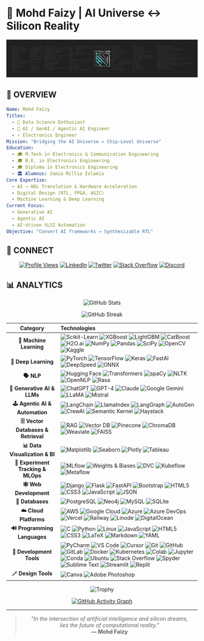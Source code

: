 
# 🌟 Mohd Faizy | AI Universe ↔ Silicon Reality

<p align='center'>
  <a href="#"><img src="https://github.com/mohd-faizy/mohd-faizy/blob/main/mohd-faizy/git-banner.png"></a>
</p>


## 🌌 **OVERVIEW**

```yaml
Name: Mohd Faizy
Titles:
  - 🧠 Data Science Enthusiast
  - 🤖 AI / GenAI / Agentic AI Engineer
  - ⚡ Electronics Engineer
Mission: "Bridging the AI Universe ↔ Chip-Level Universe"
Education:
  - 🎓 M.Tech in Electronics & Communication Engineering
  - 🎓 B.E. in Electronics Engineering
  - 🎓 Diploma in Electronics Engineering
  - 🏛️ Alumnus: Jamia Millia Islamia
Core Expertise:
  - AI → HDL Translation & Hardware Acceleration
  - Digital Design (RTL, FPGA, ASIC)
  - Machine Learning & Deep Learning
Current Focus:
  - Generative AI
  - Agentic AI
  - AI-driven VLSI Automation
Objective: "Convert AI frameworks → Synthesizable RTL"
```


## 🔗 **CONNECT**

<div align="center">

[![Profile Views](https://komarev.com/ghpvc/?username=mohd-faizy&color=00ff41&style=for-the-badge&label=+NEURAL+SCANS)](https://github.com/mohd-faizy)
[![LinkedIn](https://img.shields.io/badge/-LinkedIn-0077B5?style=for-the-badge&logo=linkedin&logoColor=white)](https://www.linkedin.com/in/mohd-faizy/)
[![Twitter](https://img.shields.io/badge/-Twitter-000000?style=for-the-badge&logo=x&logoColor=white)](https://x.com/F4izy)
[![Stack Overflow](https://img.shields.io/badge/-Stack%20Overflow-F58025?style=for-the-badge&logo=stackoverflow&logoColor=white)](https://ai.stackexchange.com/users/36737/faizy)
[![Discord](https://img.shields.io/badge/-Discord-5865F2?style=for-the-badge&logo=discord&logoColor=white)](https://discordapp.com/users/faizy3307)

</div>


## 📊 **ANALYTICS**

<div align="center">

<img src="https://github-stats-alpha.vercel.app/api?username=mohd-faizy&cc=22272e&tc=37BCF6&ic=fff&bc=0000" alt="GitHub Stats" />

</div>

<div align="center">

![GitHub Streak](https://streak-stats.demolab.com/?user=mohd-faizy&theme=radical&hide_border=true)

</div>



| Category | Technologies |
|:--------:|:-------------|
| **🧠 Machine Learning** | ![Scikit-Learn](https://img.shields.io/badge/scikit_learn-F7931E?style=flat-square&logo=scikit-learn&logoColor=white) ![XGBoost](https://img.shields.io/badge/XGBoost-004B87?style=flat-square&logoColor=white) ![LightGBM](https://img.shields.io/badge/LightGBM-8BC34A?style=flat-square&logoColor=white) ![CatBoost](https://img.shields.io/badge/CatBoost-FFCC00?style=flat-square&logoColor=black) ![H2O.ai](https://img.shields.io/badge/H2O.ai-FFDD00?style=flat-square&logoColor=black) ![NumPy](https://img.shields.io/badge/Numpy-777BB4?style=flat-square&logo=numpy&logoColor=white) ![Pandas](https://img.shields.io/badge/Pandas-2C2D72?style=flat-square&logo=pandas&logoColor=white) ![SciPy](https://img.shields.io/badge/SciPy-654FF0?style=flat-square&logo=scipy&logoColor=white) ![OpenCV](https://img.shields.io/badge/OpenCV-27338e?style=flat-square&logo=opencv&logoColor=white) ![Kaggle](https://img.shields.io/badge/Kaggle-20BEFF?style=flat-square&logo=kaggle&logoColor=white) |
| **🧬 Deep Learning** | ![PyTorch](https://img.shields.io/badge/PyTorch-EE4C2C?style=flat-square&logo=pytorch&logoColor=white) ![TensorFlow](https://img.shields.io/badge/TensorFlow-FF6F00?style=flat-square&logo=tensorflow&logoColor=white) ![Keras](https://img.shields.io/badge/Keras-D00000?style=flat-square&logo=keras&logoColor=white) ![FastAI](https://img.shields.io/badge/FastAI-3B4D80?style=flat-square&logoColor=white) ![DeepSpeed](https://img.shields.io/badge/DeepSpeed-00BFFF?style=flat-square&logoColor=white) ![ONNX](https://img.shields.io/badge/ONNX-005CED?style=flat-square&logo=onnx&logoColor=white) |
| **🗣 NLP** | ![Hugging Face](https://img.shields.io/badge/Hugging%20Face-FFD21E?style=flat-square&logo=huggingface&logoColor=black) ![Transformers](https://img.shields.io/badge/Transformers-FFD166?style=flat-square&logoColor=black) ![spaCy](https://img.shields.io/badge/spaCy-09A3D5?style=flat-square&logo=spacy&logoColor=white) ![NLTK](https://img.shields.io/badge/NLTK-154360?style=flat-square&logoColor=white) ![OpenNLP](https://img.shields.io/badge/OpenNLP-006699?style=flat-square&logoColor=white) ![Rasa](https://img.shields.io/badge/Rasa-5A17EE?style=flat-square&logo=rasa&logoColor=white) |
| **🤖 Generative AI & LLMs** | ![ChatGPT](https://img.shields.io/badge/ChatGPT-74aa9c?style=flat-square&logo=openai&logoColor=white) ![GPT-4](https://img.shields.io/badge/GPT--4-412991?style=flat-square&logo=openai&logoColor=white) ![Claude](https://img.shields.io/badge/Claude-FF8C00?style=flat-square&logo=anthropic&logoColor=white) ![Google Gemini](https://img.shields.io/badge/Google%20Gemini-8E75B2?style=flat-square&logo=google-gemini&logoColor=white) ![LLaMA](https://img.shields.io/badge/LLaMA-0467DF?style=flat-square&logo=meta&logoColor=white) ![Mistral](https://img.shields.io/badge/Mistral-FF7000?style=flat-square&logo=mistral&logoColor=white) |
| **🕹 Agentic AI & Automation** | ![LangChain](https://img.shields.io/badge/LangChain-1C3C3C?style=flat-square&logo=langchain&logoColor=white) ![LlamaIndex](https://img.shields.io/badge/LlamaIndex-000000?style=flat-square&logoColor=white) ![LangGraph](https://img.shields.io/badge/LangGraph-FF6B6B?style=flat-square&logoColor=white) ![AutoGen](https://img.shields.io/badge/AutoGen-4CAF50?style=flat-square&logoColor=white) ![CrewAI](https://img.shields.io/badge/CrewAI-8B5CF6?style=flat-square&logoColor=white) ![Semantic Kernel](https://img.shields.io/badge/Semantic%20Kernel-0078D4?style=flat-square&logo=microsoft&logoColor=white) ![Haystack](https://img.shields.io/badge/Haystack-FFCC00?style=flat-square&logoColor=black) |
| **🗄 Vector Databases & Retrieval** | ![RAG](https://img.shields.io/badge/RAG-FF6B35?style=flat-square&logoColor=white) ![Vector DB](https://img.shields.io/badge/Vector%20DB-4B0082?style=flat-square&logoColor=white) ![Pinecone](https://img.shields.io/badge/Pinecone-000000?style=flat-square&logoColor=white) ![ChromaDB](https://img.shields.io/badge/Chroma-FF4B4B?style=flat-square&logoColor=white) ![Weaviate](https://img.shields.io/badge/Weaviate-16A085?style=flat-square&logoColor=white) ![FAISS](https://img.shields.io/badge/FAISS-4285F4?style=flat-square&logo=facebook&logoColor=white)|
| **📊 Data Visualization & BI** | ![Matplotlib](https://img.shields.io/badge/Matplotlib-ffffff?style=flat-square&logo=matplotlib&logoColor=black) ![Seaborn](https://img.shields.io/badge/Seaborn-3776AB?style=flat-square&logoColor=white) ![Plotly](https://img.shields.io/badge/Plotly-239120?style=flat-square&logo=plotly&logoColor=white) ![Tableau](https://img.shields.io/badge/Tableau-E97627?style=flat-square&logo=tableau&logoColor=white) |
| **🧪 Experiment Tracking & MLOps** | ![MLflow](https://img.shields.io/badge/MLflow-0194E2?style=flat-square&logo=mlflow&logoColor=white) ![Weights & Biases](https://img.shields.io/badge/Weights_&_Biases-FFBE00?style=flat-square&logo=weightsandbiases&logoColor=black) ![DVC](https://img.shields.io/badge/DVC-945DD6?style=flat-square&logo=dvc&logoColor=white) ![Kubeflow](https://img.shields.io/badge/Kubeflow-326CE5?style=flat-square&logo=kubeflow&logoColor=white) ![Metaflow](https://img.shields.io/badge/Metaflow-00A1E4?style=flat-square&logoColor=white) |
| **🕸️ Web Development** | ![Django](https://img.shields.io/badge/django-%23092E20.svg?style=flat-square&logo=django&logoColor=white) ![Flask](https://img.shields.io/badge/Flask-000000?style=flat-square&logo=flask&logoColor=white) ![FastAPI](https://img.shields.io/badge/FastAPI-005571?style=flat-square&logo=fastapi&logoColor=white) ![Bootstrap](https://img.shields.io/badge/Bootstrap-563D7C?style=flat-square&logo=bootstrap&logoColor=white) ![HTML5](https://img.shields.io/badge/HTML5-E34F26?style=flat-square&logo=html5&logoColor=white) ![CSS3](https://img.shields.io/badge/CSS3-1572B6?style=flat-square&logo=css3&logoColor=white) ![JavaScript](https://img.shields.io/badge/JavaScript-323330?style=flat-square&logo=javascript&logoColor=F7DF1E) ![JSON](https://img.shields.io/badge/json-5E5C5C?style=flat-square&logo=json&logoColor=white) |
| **📅 Databases** | ![PostgreSQL](https://img.shields.io/badge/postgres-%23316192.svg?style=flat-square&logo=postgresql&logoColor=white) ![Neo4j](https://img.shields.io/badge/Neo4j-008CC1?style=flat-square&logo=neo4j&logoColor=white) ![MySQL](https://img.shields.io/badge/MySQL-00000F?style=flat-square&logo=mysql&logoColor=white) ![SQLite](https://img.shields.io/badge/SQLite-07405E?style=flat-square&logo=sqlite&logoColor=white) |
| **☁️ Cloud Platforms** | ![AWS](https://img.shields.io/badge/Amazon_AWS-232F3E?style=flat-square&logo=amazon-aws&logoColor=white) ![Google Cloud](https://img.shields.io/badge/Google_Cloud-4285F4?style=flat-square&logo=google-cloud&logoColor=white) ![Azure](https://img.shields.io/badge/Microsoft_Azure-0089D0?style=flat-square&logo=microsoft-azure&logoColor=white) ![Azure DevOps](https://img.shields.io/badge/Azure_DevOps-0078D7?style=flat-square&logo=azure-devops&logoColor=white) ![Vercel](https://img.shields.io/badge/Vercel-000000?style=flat-square&logo=vercel&logoColor=white) ![Railway](https://img.shields.io/badge/Railway-131415?style=flat-square&logo=railway&logoColor=white) ![Linode](https://img.shields.io/badge/Linode-00A95C?style=flat-square&logo=linode&logoColor=white) ![DigitalOcean](https://img.shields.io/badge/Digital_Ocean-0080FF?style=flat-square&logo=digitalocean&logoColor=white) |
| **🔊 Programming Languages** | ![C](https://img.shields.io/badge/C-00599C?style=flat-square&logo=c&logoColor=white) ![Python](https://img.shields.io/badge/Python-FFD43B?style=flat-square&logo=python&logoColor=darkgreen) ![Linux](https://img.shields.io/badge/Linux-FCC624?style=flat-square&logo=linux&logoColor=black) ![JavaScript](https://img.shields.io/badge/JavaScript-323330?style=flat-square&logo=javascript&logoColor=F7DF1E) ![HTML5](https://img.shields.io/badge/HTML5-E34F26?style=flat-square&logo=html5&logoColor=white) ![CSS3](https://img.shields.io/badge/CSS3-1572B6?style=flat-square&logo=css3&logoColor=white) ![LaTeX](https://img.shields.io/badge/LaTeX-47A141?style=flat-square&logo=latex&logoColor=white) ![Markdown](https://img.shields.io/badge/Markdown-000000?style=flat-square&logo=markdown&logoColor=white) ![YAML](https://img.shields.io/badge/YAML-CB171E?style=flat-square&logo=yaml&logoColor=white) |
| **🔨 Development Tools** | ![PyCharm](https://img.shields.io/badge/PyCharm-000000?style=flat-square&logo=pycharm&logoColor=white) ![VS Code](https://img.shields.io/badge/VSCode-0078D4?style=flat-square&logo=visual-studio-code&logoColor=white) ![Cursor](https://img.shields.io/badge/cursor-000000?style=flat-square&logoColor=white) ![Git](https://img.shields.io/badge/GIT-E44C30?style=flat-square&logo=git&logoColor=white) ![GitHub](https://img.shields.io/badge/GitHub-100000?style=flat-square&logo=github&logoColor=white) ![GitLab](https://img.shields.io/badge/GitLab-330F63?style=flat-square&logo=gitlab&logoColor=white) ![Docker](https://img.shields.io/badge/Docker-2496ED?style=flat-square&logo=docker&logoColor=white) ![Kubernetes](https://img.shields.io/badge/kubernetes-326ce5?style=flat-square&logo=kubernetes&logoColor=white) ![Colab](https://img.shields.io/badge/Colab-F9AB00?style=flat-square&logo=googlecolab&logoColor=white) ![Jupyter](https://img.shields.io/badge/Jupyter-F37626?style=flat-square&logo=jupyter&logoColor=white) ![Conda](https://img.shields.io/badge/conda-342B029?style=flat-square&logo=anaconda&logoColor=white) ![Ubuntu](https://img.shields.io/badge/Ubuntu-E95420?style=flat-square&logo=ubuntu&logoColor=white) ![Stack Overflow](https://img.shields.io/badge/stack%20overflow-FE7A16?style=flat-square&logo=stack-overflow&logoColor=white) ![Spyder](https://img.shields.io/badge/Spyder%20Ide-FF0000?style=flat-square&logo=spyder%20ide&logoColor=white) ![Sublime Text](https://img.shields.io/badge/sublime_text-575757?style=flat-square&logo=sublime-text&logoColor=important) ![Streamlit](https://img.shields.io/badge/Streamlit-FE4B4B?style=flat-square&logo=streamlit&logoColor=white) ![Replit](https://img.shields.io/badge/Replit-DD1200?style=flat-square&logo=Replit&logoColor=white) |
| **🪄 Design Tools** | ![Canva](https://img.shields.io/badge/Canva-00C4CC?style=flat-square&logo=canva&logoColor=white) ![Adobe Photoshop](https://img.shields.io/badge/Adobe%20Photoshop-31A8FF?style=flat-square&logo=adobe-photoshop&logoColor=black) |


<div align="center">

![Trophy](https://github-profile-trophy.vercel.app/?username=mohd-faizy&theme=nord&no-frame=true&row=1&column=7)

<div>


[![GitHub Activity Graph](https://github-readme-activity-graph.vercel.app/graph?username=mohd-faizy&theme=react-dark&hide_border=true&area=true)](https://github.com/mohd-faizy)

---

> *"In the intersection of artificial intelligence and silicon dreams,  
> lies the future of computational reality."*  
> **— Mohd Faizy**





